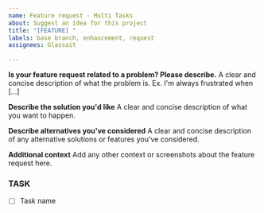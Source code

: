 ```yaml
---
name: Feature request - Multi Tasks
about: Suggest an idea for this project
title: "[FEATURE] "
labels: base branch, enhancement, request
assignees: Glassait

---
```


**Is your feature request related to a problem? Please describe.**
A clear and concise description of what the problem is. Ex. I'm always frustrated when [...]

**Describe the solution you'd like**
A clear and concise description of what you want to happen.

**Describe alternatives you've considered**
A clear and concise description of any alternative solutions or features you've considered.

**Additional context**
Add any other context or screenshots about the feature request here.

### **TASK**
- [ ] Task name
